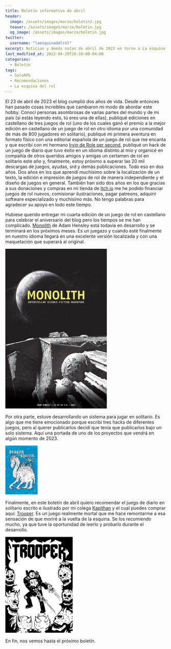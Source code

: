 ```yaml
---
title: Boletín informativo de abril
header:
  image: /assets/images/marzo/boletin2.jpg
  teaser: /assets/images/marzo/boletin.jpg
  og_image: /assets/images/marzo/boletin.jpg
twitter:
  username: "laesquinadelrol"
excerpt: Noticias y demás notas de abril de 2023 en torno a La esquina del rol
last_modified_at: 2023-04-29T20:18:00-04:00
categories:
  - Boletín
tags:
  - SoloRPG
  - Recomendaciones
  - La esquina del rol
---
```

El 23 de abril de 2023 el blog cumplió dos años de vida. Desde entonces han pasado cosas increíbles que cambiaron mi modo de abordar este hobby. Conocí personas asombrosas de varias partes del mundo y de mi país (si estás leyendo esto, tú eres una de ellas), publiqué ediciones en castellano de tres juegos de rol (uno de los cuales ganó el premio a la mejor edición en castellano de un juego de rol en otro idioma por una comunidad de más de 800 jugadores en solitario), publiqué mi primera aventura en formato físico con una editorial española de un juego de rol que me encanta y que escribí con mi hermano [Irvin de Role per second](https://twitter.com/RolePerSecond), publiqué un hack de un juego de diario que tuvo éxito en un idioma distinto al mío y organicé en compañía de otros queridos amigos y amigas un certamen de rol en solitario este año y, finalmente, estoy próximo a superar las 20 mil descargas de juegos, ayudas, srd y demás publicaciones. Todo eso en dos años. Dos años en los que aprendí muchísimo sobre la localización de un texto, la edición e impresión de juegos de rol de manera independiente y el diseño de juegos en general. También han sido dos años en los que gracias a sus donaciones y compras en mi tienda de [itch.io](https://laesquinadelrol.itch.io/) me he podido financiar juegos de rol nuevos, comisionar ilustraciones, pagar patreons, adquirir software especializado y muchísimo más. No tengo palabras para agradecer su apoyo en todo este tiempo.

Hubiese querido entregar mi cuarta edición de un juego de rol en castellano para celebrar el aniversario del blog pero los tiempos se me han complicado. [Monolith](https://adamhensley.itch.io/monolith) de Adam Hensley está todavía en desarrollo y se terminará en los próximos meses. Es un juegazo y cuando esté finalmente en nuestro idioma llegará en una excelente versión localizada y con una maquetación que superará al original.

<img src="/assets/images/marzo/monolith.jpg" style="zoom:50%;" />

Por otra parte, estuve desarrollando un sistema para jugar en solitario. Es algo que me tiene emocionado porque escribí tres hacks de diferentes juegos, pero al querer publicarlos decidí que tenía que publicarlos bajo un solo sistema. Aquí una portada de uno de los proyectos que vendrá en algún momento de 2023.

<img src="/assets/images/marzo/ds.jpg" style="zoom:15%;" />

Finalmente, en este boletín de abril quiero recomendar el juego de diario en solitario escrito e ilustrado por mi colega [Kapithan](https://twitter.com/KapithanRPG) y el cual puedes comprar aquí: [Trooper](https://kapithan.itch.io/trooper). Es un juego realmente mortal que me hace remontarme a esa sensación de que moriré a la vuelta de la esquina. Se los recomiendo mucho, ya que tuve la oportunidad de leerlo y probarlo durante el desarrollo.

<img src="/assets/images/marzo/trooper.png" style="zoom:30%;" />

En fin, nos vemos hasta el próximo boletín.


<script type='text/javascript' src='https://storage.ko-fi.com/cdn/widget/Widget_2.js'></script><script type='text/javascript'>kofiwidget2.init('Invítame un café', '#29abe0', 'X8X035NUM');kofiwidget2.draw();</script>
